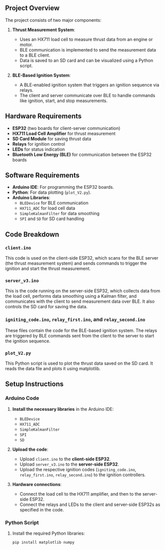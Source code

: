 
## Project Overview

The project consists of two major components:

1. **Thrust Measurement System**:
   - Uses an HX711 load cell to measure thrust data from an engine or motor.
   - BLE communication is implemented to send the measurement data to a BLE client.
   - Data is saved to an SD card and can be visualized using a Python script.

2. **BLE-Based Ignition System**:
   - A BLE-enabled ignition system that triggers an ignition sequence via relays.
   - The client and server communicate over BLE to handle commands like ignition, start, and stop measurements.

## Hardware Requirements

- **ESP32** (two boards for client-server communication)
- **HX711 Load Cell Amplifier** for thrust measurement
- **SD Card Module** for saving thrust data
- **Relays** for ignition control
- **LEDs** for status indication
- **Bluetooth Low Energy (BLE)** for communication between the ESP32 boards

## Software Requirements

- **Arduino IDE**: For programming the ESP32 boards.
- **Python**: For data plotting (`plot_V2.py`).
- **Arduino Libraries**:
  - `BLEDevice` for BLE communication
  - `HX711_ADC` for load cell data
  - `SimpleKalmanFilter` for data smoothing
  - `SPI` and `SD` for SD card handling

## Code Breakdown

### `client.ino`
This code is used on the client-side ESP32, which scans for the BLE server (the thrust measurement system) and sends commands to trigger the ignition and start the thrust measurement.

### `server_v3.ino`
This is the code running on the server-side ESP32, which collects data from the load cell, performs data smoothing using a Kalman filter, and communicates with the client to send measurement data over BLE. It also controls the SD card for saving the data.

### `igniting_code.ino`, `relay_first.ino`, and `relay_second.ino`
These files contain the code for the BLE-based ignition system. The relays are triggered by BLE commands sent from the client to the server to start the ignition sequence.

### `plot_V2.py`
This Python script is used to plot the thrust data saved on the SD card. It reads the data file and plots it using matplotlib.

## Setup Instructions

### Arduino Code
1. **Install the necessary libraries** in the Arduino IDE:
   - `BLEDevice`
   - `HX711_ADC`
   - `SimpleKalmanFilter`
   - `SPI`
   - `SD`

2. **Upload the code**:
   - Upload `client.ino` to the **client-side ESP32**.
   - Upload `server_v3.ino` to the **server-side ESP32**.
   - Upload the respective ignition codes (`igniting_code.ino`, `relay_first.ino`, `relay_second.ino`) to the ignition controllers.

3. **Hardware connections**:
   - Connect the load cell to the HX711 amplifier, and then to the server-side ESP32.
   - Connect the relays and LEDs to the client and server-side ESP32s as specified in the code.

### Python Script
1. Install the required Python libraries:
   ```bash
   pip install matplotlib numpy
